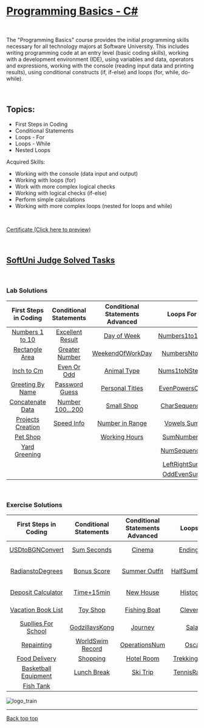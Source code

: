 # [Programming Basics - C#](https://softuni.bg/trainings/3620/programming-basics-with-csharp-january-2022)

&nbsp;

The "Programming Basics" course provides the initial programming skills necessary for all technology majors at Software University. This includes writing programming code at an entry level (basic coding skills), working with a development environment (IDE), using variables and data, operators and expressions, working with the console (reading input data and printing results), using conditional constructs (if, if-else) and loops (for, while, do-while).

&nbsp;

## Topics:

- First Steps in Coding
- Conditional Statements
- Loops - For
- Loops - While
- Nested Loops

Acquired Skills:
  * Working with the console (data input and output)
  * Working with loops (for)
  * Work with more complex logical checks
  * Working with logical checks (if-else)
  * Perform simple calculations
  * Working with more complex loops (nested for loops and while)
    
&nbsp;

[Certificate (Click here to preview)](https://softuni.bg/certificates/details/125096/0b8df380)

&nbsp;

## [SoftUni Judge Solved Tasks](https://judge.softuni.org/Contests#!/List/ByCategory/245/CSharp-Basics)

&nbsp;

### Lab Solutions

| First Steps in Coding | Conditional Statements | Conditional Statements Advanced | Loops For | Loops While | Nested Loops |
| :---: | :---: | :---: | :---: | :---: | :---: | 
| [Numbers 1 to 10][1]  | [Excellent Result][9] | [Day of Week][15]     | [Numbers1to100][22]| [Read Text][32]   | [Clock][39]              |
| [Rectangle Area][2]   | [Greater Number][10]  | [WeekendOfWorkDay][16]| [NumbersNto1][23]  | [Password][33]    | [MultiplicationTable][40]|
| [Inch to Cm][3]       | [Even Or Odd][11]     | [Animal Type][17]     | [Nums1toNStep3][24]| [Sum Numbers][34] | [Combinations][41]       |
| [Greeting By Name][4] | [Password Guess][12]  | [Personal Titles][18] | [EvenPowersOf2][25]| [Sequence2k+1][35]| [Sum of Two Numbers][42] |
| [Concatenate Data][5] | [Number 100...200][13]| [Small Shop][19]      | [CharSequence][26] | [Acc Balance][36] | [Travelling][43]         |
| [Projects Creation][6]| [Speed Info][14]      | [Number in Range][20] | [Vowels Sum][27]   | [Max Number][37]  | [Building][44]           |
| [Pet Shop][7]         |                       | [Working Hours][21]   | [SumNumbers][28]   | [Min Number][38]  |                          |
| [Yard Greening][8]    |                       |                       | [NumSequence][29]  |  
|                       |                       |                       | [LeftRightSum][30] | 
|                       |                       |                       | [OddEvenSum][31]   | 

&nbsp;
### Exercise Solutions

| First Steps in Coding | Conditional Statements | Conditional Statements Advanced | Loops For | Loops While | Nested Loops |
| :---: | :---: | :---: | :---: | :---: | :---: | 
| [USDtoBGNConvert][45]     | [Sum Seconds][54]    | [Cinema][62]       | [Ending in 7][70]   | [Old Books][78]| [NumPyramid][85]            |
| [RadianstoDegrees][46]    | [Bonus Score][55]    | [Summer Outfit][63]| [HalfSumElement][71]| [ExamPrep][79] | [EqualSums Even Odd Pos][86]|
| [Deposit Calculator][47]  | [Time+15min][56]     | [New House][64]    | [Histogram][72]     | [Vacation][80] | [SumPrime NonPrime][87]     |
| [Vacation Book List][48]  | [Toy Shop][57]       | [Fishing Boat][65] | [Clever Lily][73]   | [Walking][81]  | [Train the Trainers][88]    |
| [Supllies For School][49] | [GodzillavsKong][58] | [Journey][66]      | [Salary][74]        | [Coins][82]    | [Special Numbers][89]       |
| [Repainting][50]          | [WorldSwim Record][59]| [OperationsNum][67]| [Oscars][75]        | [Cake][83]     | [Cinema Tickets][90]        |
| [Food Delivery][51]       | [Shopping][60]       | [Hotel Room][68]   | [Trekking Mania][76]| [Moving][84]   |
| [Basketball Equipment][52]| [Lunch Break][61]    | [Ski Trip][69]     | [TennisRankList][77]|                |
| [Fish Tank][53]           | 


![logo_train](https://github.com/Krasipeace/SoftUni/blob/main/Programming%20Basics/Basic%20Projects/logo_train/logo_train1.gif)

[1]: https://github.com/Krasipeace/SoftUni/blob/main/Programming%20Basics/FirstStepsInCoding/Num1to10/Num1to10/Program.cs
[2]: https://github.com/Krasipeace/SoftUni/blob/main/Programming%20Basics/FirstStepsInCoding/RectangleArea/RectangleArea/Program.cs
[3]: https://github.com/Krasipeace/SoftUni/blob/main/Programming%20Basics/FirstStepsInCoding/InchestoCentimeters/InchestoCentimeters/Program.cs
[4]: https://github.com/Krasipeace/SoftUni/blob/main/Programming%20Basics/FirstStepsInCoding/GreetingByName/GreetingByName/Program.cs
[5]: https://github.com/Krasipeace/SoftUni/blob/main/Programming%20Basics/FirstStepsInCoding/ConcatenateData/ConcatenateData/Program.cs
[6]: https://github.com/Krasipeace/SoftUni/blob/main/Programming%20Basics/FirstStepsInCoding/ProjectsCreation/ProjectsCreation/Program.cs 
[7]: https://github.com/Krasipeace/SoftUni/blob/main/Programming%20Basics/FirstStepsInCoding/PetShop/PetShop/Program.cs
[8]: https://github.com/Krasipeace/SoftUni/blob/main/Programming%20Basics/FirstStepsInCoding/YardGreening/YardGreening/Program.cs
[9]: https://github.com/Krasipeace/SoftUni/blob/main/Programming%20Basics/ConditionalStatements/ExcellentResult/Program.cs
[10]: https://github.com/Krasipeace/SoftUni/blob/main/Programming%20Basics/ConditionalStatements/BiggerNumber/Program.cs
[11]: https://github.com/Krasipeace/SoftUni/blob/main/Programming%20Basics/ConditionalStatements/EvenOrOdd/Program.cs
[12]: https://github.com/Krasipeace/SoftUni/blob/main/Programming%20Basics/ConditionalStatements/PasswordGuess/Program.cs
[13]: https://github.com/Krasipeace/SoftUni/blob/main/Programming%20Basics/ConditionalStatements/Number100to200/Program.cs
[14]: https://github.com/Krasipeace/SoftUni/blob/main/Programming%20Basics/ConditionalStatements/SpeedInfo/Program.cs
[15]: https://github.com/Krasipeace/SoftUni/blob/main/Programming%20Basics/ConditionalStatementsAdvanced/DayOfWeek/Program.cs
[16]: https://github.com/Krasipeace/SoftUni/blob/main/Programming%20Basics/ConditionalStatementsAdvanced/WeekendOrWorkingDay/Program.cs
[17]: https://github.com/Krasipeace/SoftUni/blob/main/Programming%20Basics/ConditionalStatementsAdvanced/AnimalType/Program.cs
[18]: https://github.com/Krasipeace/SoftUni/blob/main/Programming%20Basics/ConditionalStatementsAdvanced/PersonalTitles/Program.cs
[19]: https://github.com/Krasipeace/SoftUni/blob/main/Programming%20Basics/ConditionalStatementsAdvanced/SmallShop/Program.cs
[20]: https://github.com/Krasipeace/SoftUni/blob/main/Programming%20Basics/ConditionalStatementsAdvanced/NumberInRange/Program.cs
[21]: https://github.com/Krasipeace/SoftUni/blob/main/Programming%20Basics/ConditionalStatementsAdvanced/WorkingHours/Program.cs
[22]: https://github.com/Krasipeace/SoftUni/blob/main/Programming%20Basics/Loops-For/NumbersfromOneto100/Program.cs
[23]: https://github.com/Krasipeace/SoftUni/blob/main/Programming%20Basics/Loops-For/NumNto1/Program.cs
[24]: https://github.com/Krasipeace/SoftUni/blob/main/Programming%20Basics/Loops-For/Num1toNstep3/Program.cs
[25]: https://github.com/Krasipeace/SoftUni/blob/main/Programming%20Basics/Loops-For/EvenPowersOf2/Program.cs
[26]: https://github.com/Krasipeace/SoftUni/blob/main/Programming%20Basics/Loops-For/CharacterSequence/Program.cs
[27]: https://github.com/Krasipeace/SoftUni/blob/main/Programming%20Basics/Loops-For/VowelsSum/Program.cs
[28]: https://github.com/Krasipeace/SoftUni/blob/main/Programming%20Basics/Loops-For/SumNumbers/Program.cs
[29]: https://github.com/Krasipeace/SoftUni/blob/main/Programming%20Basics/Loops-For/NumberSequence/Program.cs
[30]: https://github.com/Krasipeace/SoftUni/blob/main/Programming%20Basics/Loops-For/ConsoleApp1/Program.cs
[31]: https://github.com/Krasipeace/SoftUni/blob/main/Programming%20Basics/Loops-For/OddEvenSum/Program.cs
[32]: https://github.com/Krasipeace/SoftUni/blob/main/Programming%20Basics/Loops-While/ReadText/Program.cs
[33]: https://github.com/Krasipeace/SoftUni/blob/main/Programming%20Basics/Loops-While/Password/Program.cs
[34]: https://github.com/Krasipeace/SoftUni/blob/main/Programming%20Basics/Loops-While/SumNumbers/Program.cs
[35]: https://github.com/Krasipeace/SoftUni/blob/main/Programming%20Basics/Loops-While/Sequence2k%2B1/Program.cs
[36]: https://github.com/Krasipeace/SoftUni/blob/main/Programming%20Basics/Loops-While/AccountBalance/Program.cs
[37]: https://github.com/Krasipeace/SoftUni/blob/main/Programming%20Basics/Loops-While/MaxNumber/Program.cs
[38]: https://github.com/Krasipeace/SoftUni/blob/main/Programming%20Basics/Loops-While/MinNumber/Program.cs
[39]: https://github.com/Krasipeace/SoftUni/blob/main/Programming%20Basics/NestedLoops/Clock/Program.cs
[40]: https://github.com/Krasipeace/SoftUni/blob/main/Programming%20Basics/NestedLoops/MultiplicationTable/Program.cs
[41]: https://github.com/Krasipeace/SoftUni/blob/main/Programming%20Basics/NestedLoops/Combinations/Program.cs
[42]: https://github.com/Krasipeace/SoftUni/blob/main/Programming%20Basics/NestedLoops/SumOfTwoNumbers/Program.cs
[43]: https://github.com/Krasipeace/SoftUni/blob/main/Programming%20Basics/NestedLoops/Travelling/Program.cs
[44]: https://github.com/Krasipeace/SoftUni/blob/main/Programming%20Basics/NestedLoops/Building/Program.cs

[45]: https://github.com/Krasipeace/SoftUni/blob/main/Programming%20Basics/First%20Steps%20in%20Coding%20-%20Exercise/USDtoBGN/Program.cs
[46]: https://github.com/Krasipeace/SoftUni/blob/main/Programming%20Basics/First%20Steps%20in%20Coding%20-%20Exercise/RadiansToDegrees/Program.cs
[47]: https://github.com/Krasipeace/SoftUni/blob/main/Programming%20Basics/First%20Steps%20in%20Coding%20-%20Exercise/DepositCalculator/Program.cs
[48]: https://github.com/Krasipeace/SoftUni/blob/main/Programming%20Basics/First%20Steps%20in%20Coding%20-%20Exercise/VacationBooksList/Program.cs
[49]: https://github.com/Krasipeace/SoftUni/blob/main/Programming%20Basics/First%20Steps%20in%20Coding%20-%20Exercise/SuppliesForSchool/Program.cs
[50]: https://github.com/Krasipeace/SoftUni/blob/main/Programming%20Basics/First%20Steps%20in%20Coding%20-%20Exercise/Repainting/Program.cs
[51]: https://github.com/Krasipeace/SoftUni/blob/main/Programming%20Basics/First%20Steps%20in%20Coding%20-%20Exercise/FoodDelivery/Program.cs
[52]: https://github.com/Krasipeace/SoftUni/blob/main/Programming%20Basics/First%20Steps%20in%20Coding%20-%20Exercise/BasketballEquipment/Program.cs
[53]: https://github.com/Krasipeace/SoftUni/blob/main/Programming%20Basics/First%20Steps%20in%20Coding%20-%20Exercise/FishTank/Program.cs
[54]: https://github.com/Krasipeace/SoftUni/blob/main/Programming%20Basics/ConditionalStatements/SumSeconds/Program.cs
[55]: https://github.com/Krasipeace/SoftUni/blob/main/Programming%20Basics/ConditionalStatements/BonusScore/Program.cs
[56]: https://github.com/Krasipeace/SoftUni/blob/main/Programming%20Basics/ConditionalStatements/time%2B15minutes/Program.cs
[57]: https://github.com/Krasipeace/SoftUni/blob/main/Programming%20Basics/ConditionalStatements/ToyShop/Program.cs
[58]: https://github.com/Krasipeace/SoftUni/blob/main/Programming%20Basics/ConditionalStatements/GodzillaVSKong/Program.cs
[59]: https://github.com/Krasipeace/SoftUni/blob/main/Programming%20Basics/ConditionalStatements/WorldSwimmingRecord/Program.cs
[60]: https://github.com/Krasipeace/SoftUni/blob/main/Programming%20Basics/ConditionalStatements/Shopping/Program.cs
[61]: https://github.com/Krasipeace/SoftUni/blob/main/Programming%20Basics/ConditionalStatements/LunchBreak/Program.cs
[62]: https://github.com/Krasipeace/SoftUni/blob/main/Programming%20Basics/CondStatementsAdvExercises/Cinema/Program.cs
[63]: https://github.com/Krasipeace/SoftUni/blob/main/Programming%20Basics/CondStatementsAdvExercises/SummerOutfit/Program.cs
[64]: https://github.com/Krasipeace/SoftUni/blob/main/Programming%20Basics/CondStatementsAdvExercises/NewHouse/Program.cs
[65]: https://github.com/Krasipeace/SoftUni/blob/main/Programming%20Basics/CondStatementsAdvExercises/FishingBoat/Program.cs
[66]: https://github.com/Krasipeace/SoftUni/blob/main/Programming%20Basics/CondStatementsAdvExercises/Journey/Program.cs
[67]: https://github.com/Krasipeace/SoftUni/blob/main/Programming%20Basics/CondStatementsAdvExercises/OperationsBetweenNumbers/Program.cs
[68]: https://github.com/Krasipeace/SoftUni/blob/main/Programming%20Basics/CondStatementsAdvExercises/HotelRoom/Program.cs
[69]: https://github.com/Krasipeace/SoftUni/blob/main/Programming%20Basics/CondStatementsAdvExercises/SkiTrip/Program.cs
[70]: https://github.com/Krasipeace/SoftUni/blob/main/Programming%20Basics/Loops-For_Lab/NumbersEndingIn7/Program.cs
[71]: https://github.com/Krasipeace/SoftUni/blob/main/Programming%20Basics/Loops-For_Lab/HalfSumElement/Program.cs
[72]: https://github.com/Krasipeace/SoftUni/blob/main/Programming%20Basics/Loops-For_Lab/Histogram/Program.cs
[73]: https://github.com/Krasipeace/SoftUni/blob/main/Programming%20Basics/Loops-For_Lab/CleverLily/Program.cs
[74]: https://github.com/Krasipeace/SoftUni/blob/main/Programming%20Basics/Loops-For_Lab/Salary/Program.cs
[75]: https://github.com/Krasipeace/SoftUni/blob/main/Programming%20Basics/Loops-For_Lab/Oscars/Program.cs
[76]: https://github.com/Krasipeace/SoftUni/blob/main/Programming%20Basics/Loops-For_Lab/TrekkingMania/Program.cs
[77]: https://github.com/Krasipeace/SoftUni/blob/main/Programming%20Basics/Loops-For_Lab/TennisRanklist/Program.cs
[78]: https://github.com/Krasipeace/SoftUni/blob/main/Programming%20Basics/Loops-While_exercise/OldBooks/Program.cs
[79]: https://github.com/Krasipeace/SoftUni/blob/main/Programming%20Basics/Loops-While_exercise/ExamPreparation/Program.cs
[80]: https://github.com/Krasipeace/SoftUni/blob/main/Programming%20Basics/Loops-While_exercise/Vacation/Program.cs
[81]: https://github.com/Krasipeace/SoftUni/blob/main/Programming%20Basics/Loops-While_exercise/Walking/Program.cs
[82]: https://github.com/Krasipeace/SoftUni/blob/main/Programming%20Basics/Loops-While_exercise/Coins/Program.cs
[83]: https://github.com/Krasipeace/SoftUni/blob/main/Programming%20Basics/Loops-While_exercise/Cake/Program.cs
[84]: https://github.com/Krasipeace/SoftUni/blob/main/Programming%20Basics/Loops-While_exercise/Moving/Program.cs
[85]: https://github.com/Krasipeace/SoftUni/blob/main/Programming%20Basics/NestedLoops-Exercise/NumberPyramid/Program.cs
[86]: https://github.com/Krasipeace/SoftUni/blob/main/Programming%20Basics/NestedLoops-Exercise/EqualSumsEvenOddPosition/Program.cs
[87]: https://github.com/Krasipeace/SoftUni/blob/main/Programming%20Basics/NestedLoops-Exercise/SumPrimeNonPrime/Program.cs
[88]: https://github.com/Krasipeace/SoftUni/blob/main/Programming%20Basics/NestedLoops-Exercise/TrainTheTrainers/Program.cs
[89]: https://github.com/Krasipeace/SoftUni/blob/main/Programming%20Basics/NestedLoops-Exercise/SpecialNumbers/Program.cs
[90]: https://github.com/Krasipeace/SoftUni/blob/main/Programming%20Basics/NestedLoops-Exercise/CinemaTickets/Program.cs

---

[Back top top](#)
